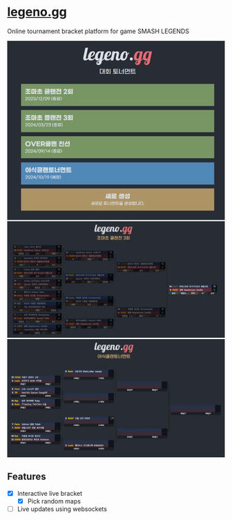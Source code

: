 # [legeno.gg](https://legeno.gg)

Online tournament bracket platform for game SMASH LEGENDS

![preview list](./images/preview_list.png)
![preview tournament end](./images/preview_tournament_end.png)
![preview tournament live](./images/preview_tournament_live.png)

## Features

- [x] Interactive live bracket
  - [x] Pick random maps
- [ ] Live updates using websockets
